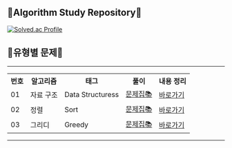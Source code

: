 ## 🏫Algorithm Study Repository🏫
[![Solved.ac Profile](http://mazassumnida.wtf/api/v2/generate_badge?boj=chlvldzmf96)](https://solved.ac/chlvldzmf96/)

## 📖유형별 문제📖
<hr>

<table>
  <tr>
    <th>번호</th>
    <th>알고리즘</th>
    <th>태그</th>
    <th>풀이</th>
    <th>내용 정리</th>
  </tr>
  <tr>
    <td>01</td>
    <td>자료 구조 </td>
    <td>Data Structuress</td>
    <td><a href="https://github.com/linma21/Algorithm/tree/main/%EC%9C%A0%ED%98%95%EB%B3%84%20%EB%B6%84%EB%A5%98/Data%20Structure">문제집📚</a></td> <!-- list, queue, stack, set, map -->
    <td>
      <a href="https://github.com/linma21/Algorithm/blob/main/%EC%9C%A0%ED%98%95%EB%B3%84%20%EB%B6%84%EB%A5%98/Data%20Structure/handbook/README.md">바로가기</a>
    </td>
  </tr>
  <tr>
    <td>02</td>
    <td>정렬 </td>
    <td>Sort</td>
    <td><a href="https://github.com/linma21/Algorithm/tree/main/%EC%9C%A0%ED%98%95%EB%B3%84%20%EB%B6%84%EB%A5%98/Sort">문제집📚</a></td> <!-- list, queue, stack, set, map -->
    <td>
      <a href="https://github.com/linma21/Algorithm/blob/main/%EC%9C%A0%ED%98%95%EB%B3%84%20%EB%B6%84%EB%A5%98/Sort/handbook/README.md">바로가기</a>
    </td>
  </tr>
  <tr>
    <td>03</td>
    <td>그리디 </td>
    <td>Greedy</td>
    <td><a href="https://github.com/linma21/Algorithm/tree/main/%EC%9C%A0%ED%98%95%EB%B3%84%20%EB%B6%84%EB%A5%98/Greedy">문제집📚</a></td> <!-- list, queue, stack, set, map -->
    <td>
      <a href="https://github.com/linma21/Algorithm/blob/main/%EC%9C%A0%ED%98%95%EB%B3%84%20%EB%B6%84%EB%A5%98/Greedy/handbook/README.md">바로가기</a>
    </td>
  </tr>
</table>

<hr>
